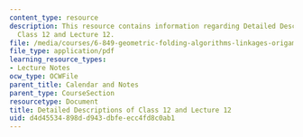 ```yaml
---
content_type: resource
description: This resource contains information regarding Detailed Descriptions of
  Class 12 and Lecture 12.
file: /media/courses/6-849-geometric-folding-algorithms-linkages-origami-polyhedra-fall-2012/d4d45534898dd943dbfeecc4fd8c0ab1_MIT6_849F12_desc12.pdf
file_type: application/pdf
learning_resource_types:
- Lecture Notes
ocw_type: OCWFile
parent_title: Calendar and Notes
parent_type: CourseSection
resourcetype: Document
title: Detailed Descriptions of Class 12 and Lecture 12
uid: d4d45534-898d-d943-dbfe-ecc4fd8c0ab1
---
```

